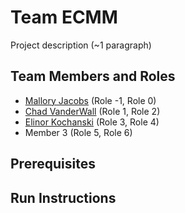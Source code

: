 # Team ECMM

Project description (~1 paragraph)

## Team Members and Roles

* [Mallory Jacobs](https://github.com/malpal64/CIS350-HW2-Jacobs) (Role -1, Role 0)
* [Chad VanderWall](https://github.com/CVwall/CIS350-HW2-VanderWall/tree/main) (Role 1, Role 2)
* [Elinor Kochanski](https://github.com/elinorkochanski/CIS350-HW2-Kochanski.git) (Role 3, Role 4)
* Member 3 (Role 5, Role 6)

## Prerequisites

## Run Instructions
